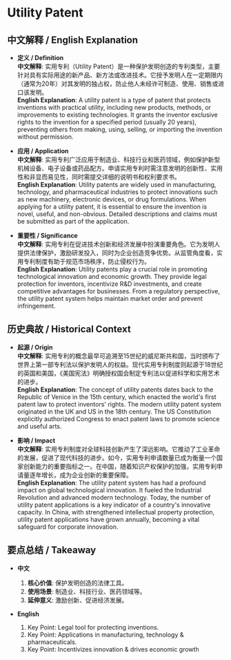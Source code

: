 # Utility Patent

## 中文解释 / English Explanation

* **定义 / Definition**  
  **中文解释**: 实用专利（Utility Patent）是一种保护发明创造的专利类型，主要针对具有实际用途的新产品、新方法或改进技术。它授予发明人在一定期限内（通常为20年）对其发明的独占权，防止他人未经许可制造、使用、销售或进口该发明。  
  **English Explanation**: A utility patent is a type of patent that protects inventions with practical utility, including new products, methods, or improvements to existing technologies. It grants the inventor exclusive rights to the invention for a specified period (usually 20 years), preventing others from making, using, selling, or importing the invention without permission.

* **应用 / Application**  
  **中文解释**: 实用专利广泛应用于制造业、科技行业和医药领域，例如保护新型机械设备、电子设备或药品配方。申请实用专利时需注意发明的创新性、实用性和非显而易见性，同时需提交详细的说明书和权利要求书。  
  **English Explanation**: Utility patents are widely used in manufacturing, technology, and pharmaceutical industries to protect innovations such as new machinery, electronic devices, or drug formulations. When applying for a utility patent, it is essential to ensure the invention is novel, useful, and non-obvious. Detailed descriptions and claims must be submitted as part of the application.

* **重要性 / Significance**  
  **中文解释**: 实用专利在促进技术创新和经济发展中扮演重要角色。它为发明人提供法律保护，激励研发投入，同时为企业创造竞争优势。从监管角度看，实用专利制度有助于规范市场秩序，防止侵权行为。  
  **English Explanation**: Utility patents play a crucial role in promoting technological innovation and economic growth. They provide legal protection for inventors, incentivize R&D investments, and create competitive advantages for businesses. From a regulatory perspective, the utility patent system helps maintain market order and prevent infringement.

## 历史典故 / Historical Context

* **起源 / Origin**  
  **中文解释**: 实用专利的概念最早可追溯至15世纪的威尼斯共和国，当时颁布了世界上第一部专利法以保护发明人的权益。现代实用专利制度则起源于18世纪的英国和美国，《美国宪法》明确授权国会制定专利法以促进科学和实用艺术的进步。  
  **English Explanation**: The concept of utility patents dates back to the Republic of Venice in the 15th century, which enacted the world's first patent law to protect inventors' rights. The modern utility patent system originated in the UK and US in the 18th century. The US Constitution explicitly authorized Congress to enact patent laws to promote science and useful arts.

* **影响 / Impact**  
  **中文解释**: 实用专利制度对全球科技创新产生了深远影响。它推动了工业革命的发展，促进了现代科技的进步。如今，实用专利申请数量已成为衡量一个国家创新能力的重要指标之一。在中国，随着知识产权保护的加强，实用专利申请量逐年增长，成为企业创新的重要保障。  
  **English Explanation**: The utility patent system has had a profound impact on global technological innovation. It fueled the Industrial Revolution and advanced modern technology. Today, the number of utility patent applications is a key indicator of a country's innovative capacity. In China, with strengthened intellectual property protection, utility patent applications have grown annually, becoming a vital safeguard for corporate innovation.

## 要点总结 / Takeaway

* **中文**  
  1. **核心价值**:  保护发明创造的法律工具。
  2. **使用场景**:  制造业、科技行业、医药领域等。
  3. **延伸意义**:  激励创新、促进经济发展。

* **English**  
  1. Key Point: Legal tool for protecting inventions.
  2. Key Point: Applications in manufacturing, technology & pharmaceuticals.
  3. Key Point: Incentivizes innovation & drives economic growth